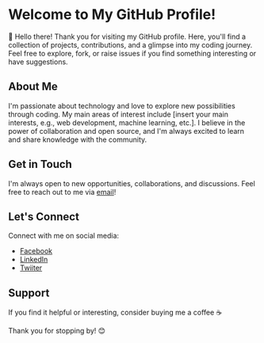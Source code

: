 # Welcome to My GitHub Profile!

👋 Hello there! Thank you for visiting my GitHub profile. Here, you'll find a collection of projects, contributions, and a glimpse into my coding journey. Feel free to explore, fork, or raise issues if you find something interesting or have suggestions.

## About Me

I'm passionate about technology and love to explore new possibilities through coding. My main areas of interest include [insert your main interests, e.g., web development, machine learning, etc.]. I believe in the power of collaboration and open source, and I'm always excited to learn and share knowledge with the community.

## Get in Touch

I'm always open to new opportunities, collaborations, and discussions. Feel free to reach out to me via [email](mailto:abdelrahmanlatif04@gmail.com)!

## Let's Connect

Connect with me on social media:
- [Facebook](https://www.facebook.com/profile.php?id=100003984241851&mibextid=ZbWKwL)
- [LinkedIn](https://www.linkedin.com/in/abdelrahmanlatif/)
- [Twiiter](https://twitter.com/abdellatiif04)

## Support

If you find it helpful or interesting, consider buying me a coffee ☕

Thank you for stopping by! 😊
